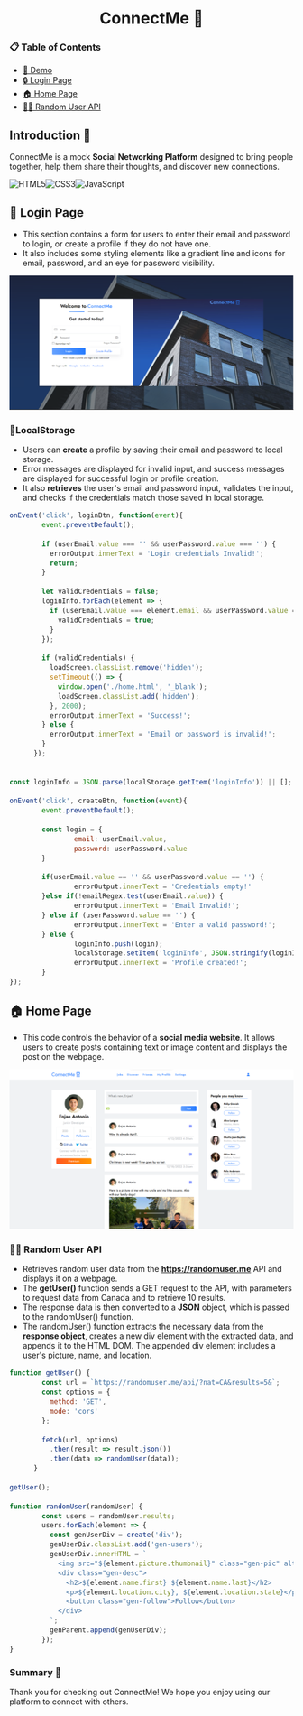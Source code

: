 # <h1 align="center">ConnectMe :iphone: </h1>

### 📋 Table of Contents
- [🎥 Demo](https://enjaeantonio.github.io/connect-me)
- [🔒 Login Page](#🔐-login-page)
- [🏠 Home Page](#🏠-home-page)
- [🙎‍♀️ Random User API](#🙎‍♀️-random-user-api)


## Introduction :wave:
ConnectMe is a mock **Social Networking Platform** designed to bring people together, help them share their thoughts, and discover new connections. 

![HTML5](https://img.shields.io/badge/html5-%23E34F26.svg?style=for-the-badge&logo=html5&logoColor=white)![CSS3](https://img.shields.io/badge/css3-%231572B6.svg?style=for-the-badge&logo=css3&logoColor=white)![JavaScript](https://img.shields.io/badge/javascript-%23323330.svg?style=for-the-badge&logo=javascript&logoColor=%23F7DF1E)


## 🔐 Login Page


- This section contains a form for users to enter their email and password to login, or create a profile if they do not have one. 
- It also includes some styling elements like a gradient line and icons for email, password, and an eye for password visibility. 

![Login page](assets/img/Screenshot%202023-04-12%20214435.png)

### 💾LocalStorage 
- Users can **create** a profile by saving their email and password to local storage. 
- Error messages are displayed for invalid input, and success messages are displayed for successful login or profile creation.
- It also **retrieves** the user's email and password input, validates the input, and checks if the credentials match those saved in local storage. 

```JavaScript 
onEvent('click', loginBtn, function(event){
        event.preventDefault();
        
        if (userEmail.value === '' && userPassword.value === '') {
          errorOutput.innerText = 'Login credentials Invalid!';
          return;
        }
        
        let validCredentials = false;
        loginInfo.forEach(element => {
          if (userEmail.value === element.email && userPassword.value === element.password) {
            validCredentials = true;
          }
        });
      
        if (validCredentials) {
          loadScreen.classList.remove('hidden');
          setTimeout(() => {
            window.open('./home.html', '_blank');
            loadScreen.classList.add('hidden');
          }, 2000);
          errorOutput.innerText = 'Success!';
        } else {
          errorOutput.innerText = 'Email or password is invalid!';
        }
      });


const loginInfo = JSON.parse(localStorage.getItem('loginInfo')) || [];

onEvent('click', createBtn, function(event){
        event.preventDefault();
      
        const login = {
                email: userEmail.value,
                password: userPassword.value
        }

        if(userEmail.value == '' && userPassword.value == '') {
                errorOutput.innerText = 'Credentials empty!'
        }else if(!emailRegex.test(userEmail.value)) {
                errorOutput.innerText = 'Email Invalid!';
        } else if (userPassword.value == '') {
                errorOutput.innerText = 'Enter a valid password!';
        } else {
                loginInfo.push(login);
                localStorage.setItem('loginInfo', JSON.stringify(loginInfo));
                errorOutput.innerText = 'Profile created!';
        }
});
```



##  🏠 Home Page
- This code controls the behavior of a **social media website**. It allows users to create posts containing text or image content and displays the post on the webpage. 


![Home page](assets/img/HomePage.png)


### 🙎‍♀️ Random User API
- Retrieves random user data from the **https://randomuser.me** API and displays it on a webpage. 
- The **getUser()** function sends a GET request to the API, with parameters to request data from Canada and to retrieve 10 results. 
- The response data is then converted to a **JSON** object, which is passed to the randomUser() function. 
- The randomUser() function extracts the necessary data from the **response object**, creates a new div element with the extracted data, and appends it to the HTML DOM. The appended div element includes a user's picture, name, and location. 
``` JavaScript
function getUser() {
        const url = `https://randomuser.me/api/?nat=CA&results=5&`;
        const options = {
          method: 'GET',
          mode: 'cors'
        };
      
        fetch(url, options)
          .then(result => result.json())
          .then(data => randomUser(data));
      }
      
getUser();

function randomUser(randomUser) {
        const users = randomUser.results;
        users.forEach(element => {
          const genUserDiv = create('div');
          genUserDiv.classList.add('gen-users');
          genUserDiv.innerHTML = `
            <img src="${element.picture.thumbnail}" class="gen-pic" alt="">
            <div class="gen-desc">
              <h2>${element.name.first} ${element.name.last}</h2>
              <p>${element.location.city}, ${element.location.state}</p>
              <button class="gen-follow">Follow</button>
            </div>
          `;
          genParent.append(genUserDiv);
        });
}
```

### Summary :wave:
Thank you for checking out ConnectMe! We hope you enjoy using our platform to connect with others.